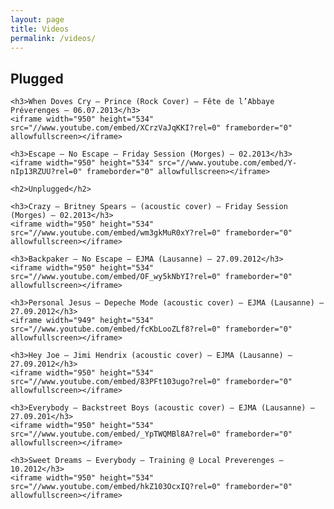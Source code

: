 ```yaml
---
layout: page
title: Videos
permalink: /videos/
---
```


<div class="home">
    <h2>Plugged</h2>

    <h3>When Doves Cry – Prince (Rock Cover) – Fête de l’Abbaye Préverenges – 06.07.2013</h3>
    <iframe width="950" height="534" src="//www.youtube.com/embed/XCrzVaJqKKI?rel=0" frameborder="0" allowfullscreen></iframe>

    <h3>Escape – No Escape – Friday Session (Morges) – 02.2013</h3>
    <iframe width="950" height="534" src="//www.youtube.com/embed/Y-nIp13RZUU?rel=0" frameborder="0" allowfullscreen></iframe>

    <h2>Unplugged</h2>

    <h3>Crazy – Britney Spears – (acoustic cover) – Friday Session (Morges) – 02.2013</h3>
    <iframe width="950" height="534" src="//www.youtube.com/embed/wm3gkMuR0xY?rel=0" frameborder="0" allowfullscreen></iframe>

    <h3>Backpaker – No Escape – EJMA (Lausanne) – 27.09.2012</h3>
    <iframe width="950" height="534" src="//www.youtube.com/embed/OF_wy5kNbYI?rel=0" frameborder="0" allowfullscreen></iframe>

    <h3>Personal Jesus – Depeche Mode (acoustic cover) – EJMA (Lausanne) – 27.09.2012</h3>
    <iframe width="949" height="534" src="//www.youtube.com/embed/fcKbLooZLf8?rel=0" frameborder="0" allowfullscreen></iframe>

    <h3>Hey Joe – Jimi Hendrix (acoustic cover) – EJMA (Lausanne) – 27.09.2012</h3>
    <iframe width="950" height="534" src="//www.youtube.com/embed/83PFt103ugo?rel=0" frameborder="0" allowfullscreen></iframe>

    <h3>Everybody – Backstreet Boys (acoustic cover) – EJMA (Lausanne) – 27.09.201</h3>
    <iframe width="950" height="534" src="//www.youtube.com/embed/_YpTWQMBl8A?rel=0" frameborder="0" allowfullscreen></iframe>

    <h3>Sweet Dreams – Everybody – Training @ Local Preverenges – 10.2012</h3>
    <iframe width="950" height="534" src="//www.youtube.com/embed/hkZ103OcxIQ?rel=0" frameborder="0" allowfullscreen></iframe>
</div>
